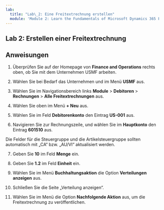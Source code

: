 ```yaml
---
lab:
  title: "Lab\_2: Eine Freitextrechnung erstellen"
  module: 'Module 2: Learn the Fundamentals of Microsoft Dynamics 365 Finance'
---
```


## <a name="lab-2---create-a-free-text-invoice"></a>Lab 2: Erstellen einer Freitextrechnung

## <a name="instructions"></a>Anweisungen

1. Überprüfen Sie auf der Homepage von **Finance and Operations** rechts oben, ob Sie mit dem Unternehmen USMF arbeiten.

2. Wählen Sie bei Bedarf das Unternehmen und im Menü **USMF** aus.

3. Wählen Sie im Navigationsbereich links **Module** > **Debitoren** > **Rechnungen** > **Alle Freitextrechnungen** aus.

4. Wählen Sie oben im Menü **+ Neu** aus.

5. Wählen Sie im Feld **Debitorenkonto** den Eintrag **US-001** aus.

6. Navigieren Sie zur Rechnungszeile, und wählen Sie im **Hauptkonto** den Eintrag **601510** aus.

Die Felder für die Steuergruppe und die Artikelsteuergruppe sollten automatisch mit „CA“ bzw. „AU/VI“ aktualisiert werden.

7. Geben Sie **10** im Feld **Menge** ein.

8. Geben Sie **1.2** im Feld **Einheit** ein.

9. Wählen Sie im Menü **Buchhaltungsaktion** die Option **Verteilungen anzeigen** aus. 

10. Schließen Sie die Seite „Verteilung anzeigen“.

11. Wählen Sie im Menü die Option **Nachfolgende Aktion** aus, um die Freitextrechnung zu veröffentlichen.
